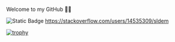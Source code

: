 Welcome to my GitHub 👨‍💻

<img alt="Static Badge" src="https://img.shields.io/badge/Stack-Overflow"> https://stackoverflow.com/users/14535309/sldem

[![trophy](https://github-profile-trophy.vercel.app/?username=SLDem)](https://github.com/SLDem/github-profile-trophy)

